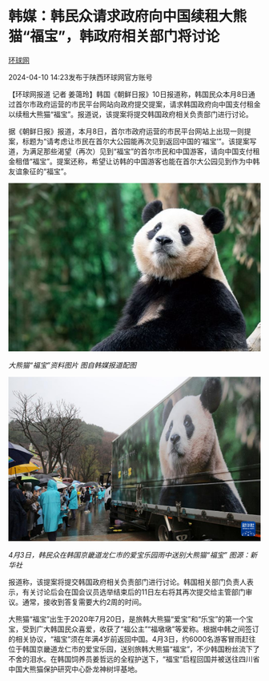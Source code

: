 # 韩媒：韩民众请求政府向中国续租大熊猫“福宝”，韩政府相关部门将讨论

[](https://news.qq.com/omn/author/8QMf2Xtb6IUVuTrc)

[环球网](https://news.qq.com/omn/author/8QMf2Xtb6IUVuTrc)

2024-04-10 14:23发布于陕西环球网官方账号

【环球网报道 记者
姜蔼玲】韩国《朝鲜日报》10日报道称，韩国民众本月8日通过首尔市政府运营的市民平台网站向政府提交提案，请求韩国政府向中国支付租金以续租大熊猫“福宝”。报道说，该提案将提交韩国政府相关负责部门进行讨论。

据《朝鲜日报》报道，本月8日，首尔市政府运营的市民平台网站上出现一则提案，标题为“请考虑让市民在首尔大公园能再次见到返回中国的‘福宝’”。该提案写道，为满足那些渴望（再次）见到“福宝”的首尔市民和中国游客，请向中国支付租金租借“福宝”。提案还称，希望让访韩的中国游客也能在首尔大公园见到作为中韩友谊象征的“福宝”。

![2e61cdcfd2b1080e58f1e84441849d05.jpg](https://raw.githubusercontent.com/qqhsx/qqnews_image/main/2024/04/10/韩媒：韩民众请求政府向中国续租大熊猫“福宝”，韩政府相关部门将讨论/2e61cdcfd2b1080e58f1e84441849d05.jpg)

_大熊猫“福宝”资料图片 图自韩媒报道配图_

![c0e5b29b9b47d7e9b687ab194f3af6ee.jpg](https://raw.githubusercontent.com/qqhsx/qqnews_image/main/2024/04/10/韩媒：韩民众请求政府向中国续租大熊猫“福宝”，韩政府相关部门将讨论/c0e5b29b9b47d7e9b687ab194f3af6ee.jpg)

 _4月3日，韩民众在韩国京畿道龙仁市的爱宝乐园雨中送别大熊猫“福宝” 图源：新华社_

报道称，该提案将提交韩国政府相关负责部门进行讨论。韩国相关部门负责人表示，有关讨论后会在国会议员选举结束后的11日左右将其再次提交给主管部门审议。通常，接收到答复需要大约2周的时间。

大熊猫“福宝”出生于2020年7月20日，是旅韩大熊猫“爱宝”和“乐宝”的第一个宝宝，受到广大韩国民众喜爱，收获了“福公主”“福墩墩”等爱称。根据中韩之间签订的相关协议，“福宝”须在年满4岁前返回中国。4月3日，约6000名游客冒雨赶往位于韩国京畿道龙仁市的爱宝乐园，送别旅韩大熊猫“福宝”，不少韩国粉丝流下了不舍的泪水。在韩国饲养员姜哲远的全程护送下，“福宝”启程回国并被送往四川省中国大熊猫保护研究中心卧龙神树坪基地。

